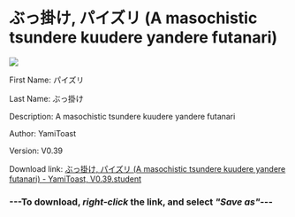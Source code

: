 # ぶっ掛け, パイズリ (A masochistic tsundere kuudere yandere futanari)

<img src = "https://raw.githubusercontent.com/Arbiter1223/Daigaku-Gurashi-Custom-Students/master/Students/Files/ぶっ掛け%2C%20パイズリ%20(A%20masochistic%20tsundere%20kuudere%20yandere%20futanari).png">

First Name: パイズリ

Last Name: ぶっ掛け

Description: A masochistic tsundere kuudere yandere futanari

Author: YamiToast

Version: V0.39

Download link: <a href="https://raw.githubusercontent.com/Arbiter1223/Daigaku-Gurashi-Custom-Students/master/Students/Files/ぶっ掛け%2C%20パイズリ%20(A%20masochistic%20tsundere%20kuudere%20yandere%20futanari)%20-%20YamiToast%2C%20V0.39.student">ぶっ掛け, パイズリ (A masochistic tsundere kuudere yandere futanari) - YamiToast, V0.39.student</a>

### ---**To download, _right-click_ the link, and select _"Save as"_**---
